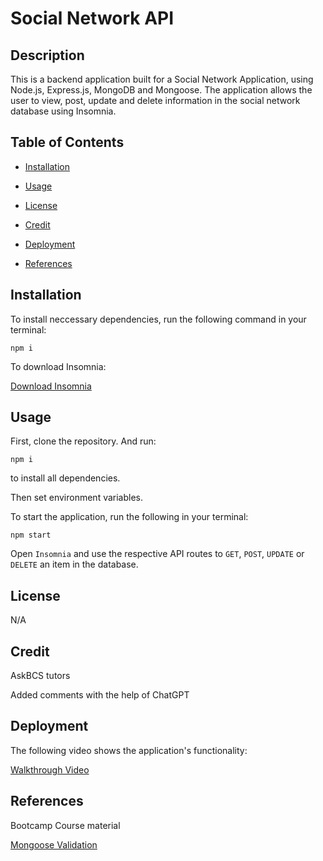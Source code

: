 # Social Network API

## Description

This is a backend application built for a Social Network Application, using Node.js, Express.js, MongoDB and Mongoose. The application allows the user to view, post, update and delete information in the social network database using Insomnia.

## Table of Contents

- [Installation](#installation)

- [Usage](#usage)

- [License](#license)

- [Credit](#credit)

- [Deployment](#deployment)

- [References](#references)

## Installation

To install neccessary dependencies, run the following command in your terminal:

```
npm i
```

To download Insomnia:

[Download Insomnia](https://insomnia.rest/download)

## Usage

First, clone the repository. And run:

```
npm i
```

to install all dependencies.

Then set environment variables.

To start the application, run the following in your terminal:

```
npm start
```

Open `Insomnia` and use the respective API routes to `GET`, `POST`, `UPDATE` or `DELETE` an item in the database.

## License

N/A

## Credit

AskBCS tutors

Added comments with the help of ChatGPT

## Deployment

The following video shows the application's functionality:

[Walkthrough Video](https://watch.screencastify.com/v/izwgGqcDH3zMSjKjLIks)

## References

Bootcamp Course material

[Mongoose Validation](https://mongoosejs.com/docs/validation.html)
